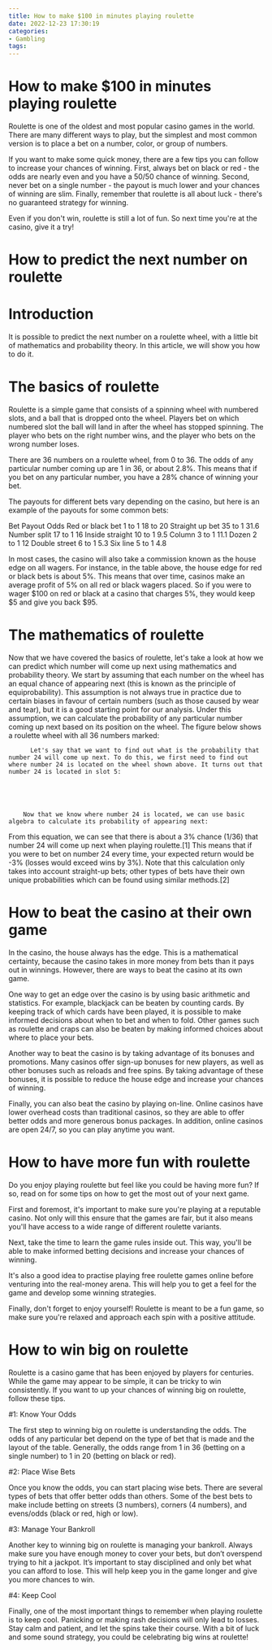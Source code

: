 ```yaml
---
title: How to make $100 in minutes playing roulette
date: 2022-12-23 17:30:19
categories:
- Gambling
tags:
---
```



#  How to make $100 in minutes playing roulette

Roulette is one of the oldest and most popular casino games in the world. There are many different ways to play, but the simplest and most common version is to place a bet on a number, color, or group of numbers.

If you want to make some quick money, there are a few tips you can follow to increase your chances of winning. First, always bet on black or red - the odds are nearly even and you have a 50/50 chance of winning. Second, never bet on a single number - the payout is much lower and your chances of winning are slim. Finally, remember that roulette is all about luck - there's no guaranteed strategy for winning.

Even if you don't win, roulette is still a lot of fun. So next time you're at the casino, give it a try!

#  How to predict the next number on roulette

# Introduction

It is possible to predict the next number on a roulette wheel, with a little bit of mathematics and probability theory. In this article, we will show you how to do it.

# The basics of roulette

Roulette is a simple game that consists of a spinning wheel with numbered slots, and a ball that is dropped onto the wheel. Players bet on which numbered slot the ball will land in after the wheel has stopped spinning. The player who bets on the right number wins, and the player who bets on the wrong number loses.

There are 36 numbers on a roulette wheel, from 0 to 36. The odds of any particular number coming up are 1 in 36, or about 2.8%. This means that if you bet on any particular number, you have a 28% chance of winning your bet.

The payouts for different bets vary depending on the casino, but here is an example of the payouts for some common bets:

Bet Payout Odds Red or black bet 1 to 1 18 to 20 Straight up bet 35 to 1 31.6 Number split 17 to 1 16 Inside straight 10 to 1 9.5 Column 3 to 1 11.1 Dozen 2 to 1 12 Double street 6 to 1 5.3 Six line 5 to 1 4.8


In most cases, the casino will also take a commission known as the house edge on all wagers. For instance, in the table above, the house edge for red or black bets is about 5%. This means that over time, casinos make an average profit of 5% on all red or black wagers placed. So if you were to wager $100 on red or black at a casino that charges 5%, they would keep $5 and give you back $95.

# The mathematics of roulette
Now that we have covered the basics of roulette, let's take a look at how we can predict which number will come up next using mathematics and probability theory. We start by assuming that each number on the wheel has an equal chance of appearing next (this is known as the principle of equiprobability). This assumption is not always true in practice due to certain biases in favour of certain numbers (such as those caused by wear and tear), but it is a good starting point for our analysis. Under this assumption, we can calculate the probability of any particular number coming up next based on its position on the wheel.
The figure below shows a roulette wheel with all 36 numbers marked:









	      Let's say that we want to find out what is the probability that number 24 will come up next. To do this, we first need to find out where number 24 is located on the wheel shown above. It turns out that number 24 is located in slot 5:





	    Now that we know where number 24 is located, we can use basic algebra to calculate its probability of appearing next:

From this equation, we can see that there is about a 3% chance (1/36) that number 24 will come up next when playing roulette.[1] This means that if you were to bet on number 24 every time, your expected return would be -3% (losses would exceed wins by 3%). Note that this calculation only takes into account straight-up bets; other types of bets have their own unique probabilities which can be found using similar methods.[2]

#  How to beat the casino at their own game

In the casino, the house always has the edge. This is a mathematical certainty, because the casino takes in more money from bets than it pays out in winnings. However, there are ways to beat the casino at its own game.

One way to get an edge over the casino is by using basic arithmetic and statistics. For example, blackjack can be beaten by counting cards. By keeping track of which cards have been played, it is possible to make informed decisions about when to bet and when to fold. Other games such as roulette and craps can also be beaten by making informed choices about where to place your bets.

Another way to beat the casino is by taking advantage of its bonuses and promotions. Many casinos offer sign-up bonuses for new players, as well as other bonuses such as reloads and free spins. By taking advantage of these bonuses, it is possible to reduce the house edge and increase your chances of winning.

Finally, you can also beat the casino by playing on-line. Online casinos have lower overhead costs than traditional casinos, so they are able to offer better odds and more generous bonus packages. In addition, online casinos are open 24/7, so you can play anytime you want.

#  How to have more fun with roulette

Do you enjoy playing roulette but feel like you could be having more fun? If so, read on for some tips on how to get the most out of your next game.

First and foremost, it's important to make sure you're playing at a reputable casino. Not only will this ensure that the games are fair, but it also means you'll have access to a wide range of different roulette variants.

Next, take the time to learn the game rules inside out. This way, you'll be able to make informed betting decisions and increase your chances of winning.

It's also a good idea to practise playing free roulette games online before venturing into the real-money arena. This will help you to get a feel for the game and develop some winning strategies.

Finally, don't forget to enjoy yourself! Roulette is meant to be a fun game, so make sure you're relaxed and approach each spin with a positive attitude.

#  How to win big on roulette

Roulette is a casino game that has been enjoyed by players for centuries. While the game may appear to be simple, it can be tricky to win consistently. If you want to up your chances of winning big on roulette, follow these tips.

#1: Know Your Odds

The first step to winning big on roulette is understanding the odds. The odds of any particular bet depend on the type of bet that is made and the layout of the table. Generally, the odds range from 1 in 36 (betting on a single number) to 1 in 20 (betting on black or red).

#2: Place Wise Bets

Once you know the odds, you can start placing wise bets. There are several types of bets that offer better odds than others. Some of the best bets to make include betting on streets (3 numbers), corners (4 numbers), and evens/odds (black or red, high or low).

#3: Manage Your Bankroll

Another key to winning big on roulette is managing your bankroll. Always make sure you have enough money to cover your bets, but don’t overspend trying to hit a jackpot. It’s important to stay disciplined and only bet what you can afford to lose. This will help keep you in the game longer and give you more chances to win.

#4: Keep Cool

Finally, one of the most important things to remember when playing roulette is to keep cool. Panicking or making rash decisions will only lead to losses. Stay calm and patient, and let the spins take their course. With a bit of luck and some sound strategy, you could be celebrating big wins at roulette!